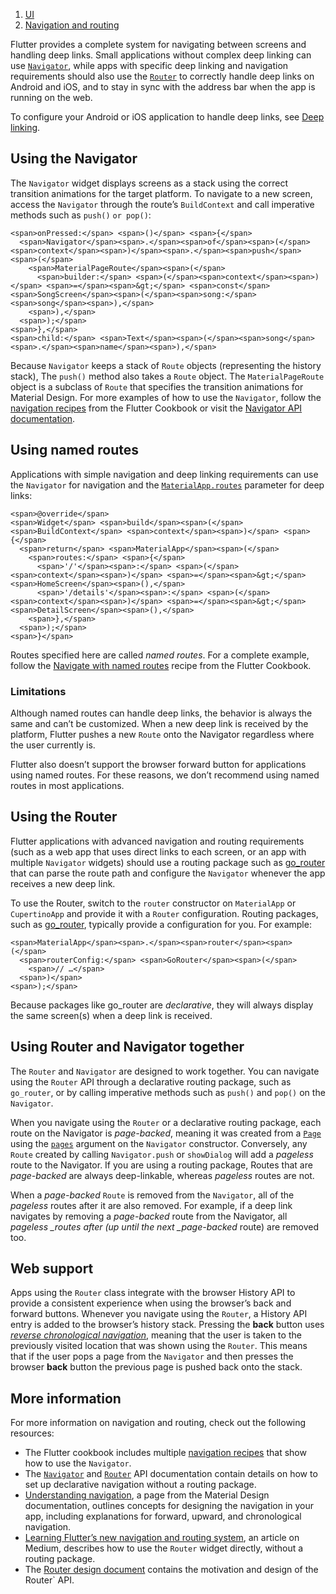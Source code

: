 1.  [UI](https://docs.flutter.dev/ui)
2.  [Navigation and routing](https://docs.flutter.dev/ui/navigation)

Flutter provides a complete system for navigating between screens and handling deep links. Small applications without complex deep linking can use [`Navigator`](https://api.flutter.dev/flutter/widgets/Navigator-class.html), while apps with specific deep linking and navigation requirements should also use the [`Router`](https://api.flutter.dev/flutter/widgets/Router-class.html) to correctly handle deep links on Android and iOS, and to stay in sync with the address bar when the app is running on the web.

To configure your Android or iOS application to handle deep links, see [Deep linking](https://docs.flutter.dev/ui/navigation/deep-linking).

## Using the Navigator

The `Navigator` widget displays screens as a stack using the correct transition animations for the target platform. To navigate to a new screen, access the `Navigator` through the route’s `BuildContext` and call imperative methods such as `push()` `or pop()`:

```
<span>onPressed:</span> <span>()</span> <span>{</span>
  <span>Navigator</span><span>.</span><span>of</span><span>(</span><span>context</span><span>)</span><span>.</span><span>push</span><span>(</span>
    <span>MaterialPageRoute</span><span>(</span>
      <span>builder:</span> <span>(</span><span>context</span><span>)</span> <span>=</span><span>&gt;</span> <span>const</span> <span>SongScreen</span><span>(</span><span>song:</span> <span>song</span><span>),</span>
    <span>),</span>
  <span>);</span>
<span>},</span>
<span>child:</span> <span>Text</span><span>(</span><span>song</span><span>.</span><span>name</span><span>),</span>
```

Because `Navigator` keeps a stack of `Route` objects (representing the history stack), The `push()` method also takes a `Route` object. The `MaterialPageRoute` object is a subclass of `Route` that specifies the transition animations for Material Design. For more examples of how to use the `Navigator`, follow the [navigation recipes](https://docs.flutter.dev/cookbook#navigation) from the Flutter Cookbook or visit the [Navigator API documentation](https://api.flutter.dev/flutter/widgets/Navigator-class.html).

## Using named routes

Applications with simple navigation and deep linking requirements can use the `Navigator` for navigation and the [`MaterialApp.routes`](https://api.flutter.dev/flutter/material/MaterialApp/routes.html) parameter for deep links:

```
<span>@override</span>
<span>Widget</span> <span>build</span><span>(</span><span>BuildContext</span> <span>context</span><span>)</span> <span>{</span>
  <span>return</span> <span>MaterialApp</span><span>(</span>
    <span>routes:</span> <span>{</span>
      <span>'/'</span><span>:</span> <span>(</span><span>context</span><span>)</span> <span>=</span><span>&gt;</span> <span>HomeScreen</span><span>(),</span>
      <span>'/details'</span><span>:</span> <span>(</span><span>context</span><span>)</span> <span>=</span><span>&gt;</span> <span>DetailScreen</span><span>(),</span>
    <span>},</span>
  <span>);</span>
<span>}</span>
```

Routes specified here are called _named routes_. For a complete example, follow the [Navigate with named routes](https://docs.flutter.dev/cookbook/navigation/named-routes) recipe from the Flutter Cookbook.

### Limitations

Although named routes can handle deep links, the behavior is always the same and can’t be customized. When a new deep link is received by the platform, Flutter pushes a new `Route` onto the Navigator regardless where the user currently is.

Flutter also doesn’t support the browser forward button for applications using named routes. For these reasons, we don’t recommend using named routes in most applications.

## Using the Router

Flutter applications with advanced navigation and routing requirements (such as a web app that uses direct links to each screen, or an app with multiple `Navigator` widgets) should use a routing package such as [go\_router](https://pub.dev/packages/go_router) that can parse the route path and configure the `Navigator` whenever the app receives a new deep link.

To use the Router, switch to the `router` constructor on `MaterialApp` or `CupertinoApp` and provide it with a `Router` configuration. Routing packages, such as [go\_router](https://pub.dev/packages/go_router), typically provide a configuration for you. For example:

```
<span>MaterialApp</span><span>.</span><span>router</span><span>(</span>
  <span>routerConfig:</span> <span>GoRouter</span><span>(</span>
    <span>// …</span>
  <span>)</span>
<span>);</span>
```

Because packages like go\_router are _declarative_, they will always display the same screen(s) when a deep link is received.

## Using Router and Navigator together

The `Router` and `Navigator` are designed to work together. You can navigate using the `Router` API through a declarative routing package, such as `go_router`, or by calling imperative methods such as `push()` and `pop()` on the `Navigator`.

When you navigate using the `Router` or a declarative routing package, each route on the Navigator is _page-backed_, meaning it was created from a [`Page`](https://api.flutter.dev/flutter/widgets/Page-class.html) using the [`pages`](https://api.flutter.dev/flutter/widgets/Navigator/pages.html) argument on the `Navigator` constructor. Conversely, any `Route` created by calling `Navigator.push` or `showDialog` will add a _pageless_ route to the Navigator. If you are using a routing package, Routes that are _page-backed_ are always deep-linkable, whereas _pageless_ routes are not.

When a _page-backed_ `Route` is removed from the `Navigator`, all of the _pageless_ routes after it are also removed. For example, if a deep link navigates by removing a _page-backed_ route from the Navigator, all _pageless \_routes after (up until the next \_page-backed_ route) are removed too.

## Web support

Apps using the `Router` class integrate with the browser History API to provide a consistent experience when using the browser’s back and forward buttons. Whenever you navigate using the `Router`, a History API entry is added to the browser’s history stack. Pressing the **back** button uses _[reverse chronological navigation](https://material.io/design/navigation/understanding-navigation.html#reverse-navigation)_, meaning that the user is taken to the previously visited location that was shown using the `Router`. This means that if the user pops a page from the `Navigator` and then presses the browser **back** button the previous page is pushed back onto the stack.

## More information

For more information on navigation and routing, check out the following resources:

-   The Flutter cookbook includes multiple [navigation recipes](https://docs.flutter.dev/cookbook#navigation) that show how to use the `Navigator`.
-   The [`Navigator`](https://api.flutter.dev/flutter/widgets/Navigator-class.html) and [`Router`](https://api.flutter.dev/flutter/widgets/Router-class.html) API documentation contain details on how to set up declarative navigation without a routing package.
-   [Understanding navigation](https://material.io/design/navigation/understanding-navigation.html), a page from the Material Design documentation, outlines concepts for designing the navigation in your app, including explanations for forward, upward, and chronological navigation.
-   [Learning Flutter’s new navigation and routing system](https://medium.com/flutter/learning-flutters-new-navigation-and-routing-system-7c9068155ade), an article on Medium, describes how to use the `Router` widget directly, without a routing package.
-   The [Router design document](https://flutter.dev/go/navigator-with-router) contains the motivation and design of the Router\` API.